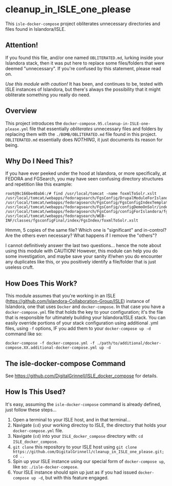 # cleanup_in_ISLE_one_please
This `isle-docker-compose` project obliterates unnecessary directories and files found in Islandora/ISLE.

## Attention!  
If you found this file, and/or one named `OBLITERATED.md`, lurking inside your Islandora stack, then it was put here to replace some files/folders that were deemed "unnecessary".  If you're confused by this statement, please read on.

*Use this module with caution!*  It has been, and continues to be, tested with ISLE instances of Islandora, but there's always the possibility that it might obliterate something you really do need.

## Overview
This project introduces the `docker-compose.95.cleanup-in-ISLE-one-please.yml` file that essentially _obliterates_ unnecessary files and folders by replacing them with the `./BOMB/OBLITERATED.md` file found in this project.  `OBLITERATED.md` essentially does *NOTHING*, it just documents its reason for being.

## Why Do I Need This?
If you have ever peeked under the hood at Islandora, or more specifically, at FEDORA and FGSearch, you may have seen confusing directory structures and repetition like this example:

```
root@9c166be40ab6:/# find /usr/local/tomcat -name foxmlToSolr.xslt
/usr/local/tomcat/webapps/fedoragsearch/FgsConfig/DrupalModuleForIslandora/islandora_gsearch/FgsConfigIndexTemplate/Solr/foxmlToSolr.xslt
/usr/local/tomcat/webapps/fedoragsearch/FgsConfig/FgsConfigIndexTemplate/Solr/foxmlToSolr.xslt
/usr/local/tomcat/webapps/fedoragsearch/FgsConfig/configDemoOnSolr/index/FgsIndex/foxmlToSolr.xslt
/usr/local/tomcat/webapps/fedoragsearch/FgsConfig/configForIslandora/fgsconfigFinal/index/FgsIndex/foxmlToSolr.xslt
/usr/local/tomcat/webapps/fedoragsearch/WEB-INF/classes/fgsconfigFinal/index/FgsIndex/foxmlToSolr.xslt
```
Hmmm, 5 copies of the same file?  Which one is "significant" and in-control?  Are the others even necessary?  What happens if I remove the "others"?

I cannot definitively answer the last two questions... hence the note about using this module with CAUTION!  However, this module can help you do some investigation, and maybe save your sanity if/when you do encounter any duplicates like this, or you positively identify a file/folder that is just useless cruft.

## How Does This Work?
This module assumes that you're working in an ISLE (https://github.com/Islandora-Collaboration-Group/ISLE) instance of Islandora, one that uses `Docker` and `docker-compose`.  In that case you have a `docker-compose.yml` file that holds the key to your configuration; it's the file that is responsible for ultimately building your Islandora/ISLE stack.  You can easily override portions of your stack configuration using additional .yml files, using `-f` options, IF you add them to your `docker-compose up -d` command like so:
```
docker-compose -f docker-compose.yml -f ./path/to/additional/docker-compose.XX.additional-docker-compose.yml up -d
```

## The isle-docker-compose Command
See https://github.com/DigitalGrinnell/ISLE_docker_compose for details.

## How Is This Used?
It's easy, assuming the `isle-docker-compose` command is already defined, just follow these steps...

  1) Open a terminal to your ISLE host, and in that terminal...  
  2) Navigate (`cd`) your working directoy to ISLE, the directory that holds your `docker-compose.yml` file.
  3) Navigate (`cd`) into your `ISLE_docker_compose` directory with: `cd ISLE_docker_compose`.
  4) `git clone` this repository to your ISLE host using `git clone https://github.com/DigitalGrinnell/cleanup_in_ISLE_one_please.git; cd ..`  
  5) Spin up your ISLE instance using our special form of `docker-compose up`, like so: `./isle-docker-compose`.
  6) Your ISLE instance should spin up just as if you had issued `docker-compose up -d`, but with this feature engaged.
